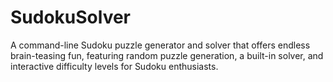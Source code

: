 # SudokuSolver
A command-line Sudoku puzzle generator and solver that offers endless brain-teasing fun, featuring random puzzle generation, a built-in solver, and interactive difficulty levels for Sudoku enthusiasts.

